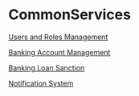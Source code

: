 # CommonServices


<a href="https://github.com/RaviTambade/CommonServices/blob/main/membershiprolesmgmt.md">Users and Roles Management</a>

<a href="https://github.com/RaviTambade/CommonServices/blob/main/bankingaccountmgmt.md">Banking Account Management</a>

<a href="https://github.com/RaviTambade/CommonServices/blob/main/bankingloansanction.md">Banking Loan Sanction</a>

<a href="https://github.com/RaviTambade/CommonServices/blob/main/notificationsystem.md">Notification System</a>
